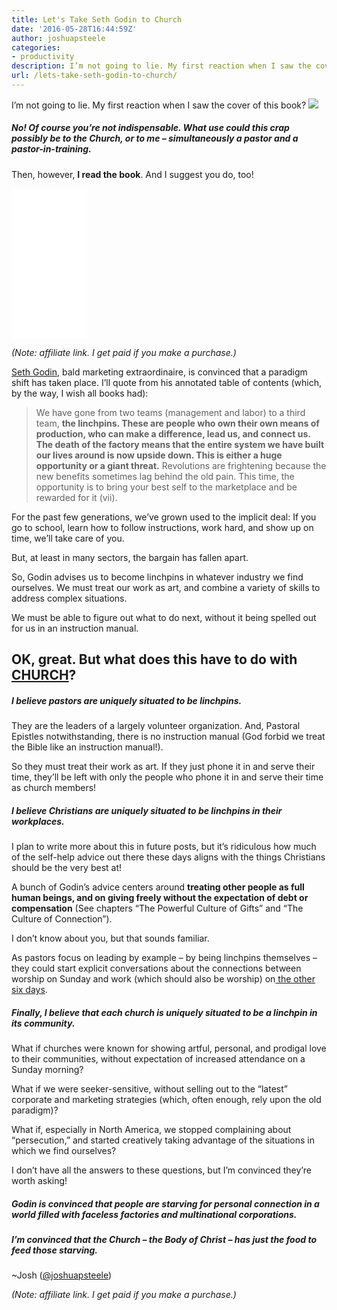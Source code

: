 ```yaml
---
title: Let's Take Seth Godin to Church
date: '2016-05-28T16:44:59Z'
author: joshuapsteele
categories:
- productivity
description: I’m not going to lie. My first reaction when I saw the cover of this book.
url: /lets-take-seth-godin-to-church/
---
```

I’m not going to lie. My first reaction when I saw the cover of this book? [![](https://joshuapsteele.com/wp-content/uploads/2016/05/img_0502-225x300.jpg)](https://joshuapsteele.com/wp-content/uploads/2016/05/img_0502.jpg)

##### No! Of course you’re not indispensable. What use could this crap possibly be to the Church, or to me – simultaneously a pastor and a pastor-in-training.

Then, however, **I read the book**. And I suggest you do, too!

<iframe frameborder="0" height="150" loading="lazy" marginheight="0" marginwidth="0" scrolling="no" src="//ws-na.amazon-adsystem.com/widgets/q?ServiceVersion=20070822&OneJS=1&Operation=GetAdHtml&MarketPlace=US&source=ac&ref=tf_til&ad_type=product_link&tracking_id=joshuapsteele-20&marketplace=amazon&region=US&placement=1591844096&asins=1591844096&linkId=6dde24820eeb48d4ecb7e52c6696d9b0&show_border=false&link_opens_in_new_window=true&price_color=333333&title_color=0066c0&bg_color=ffffff" style="width: 120px; height: 240px;" width="300">  
</iframe>

*(Note: affiliate link. I get paid if you make a purchase.)*

[Seth Godin](http://www.sethgodin.com/sg/), bald marketing extraordinaire, is convinced that a paradigm shift has taken place. I’ll quote from his annotated table of contents (which, by the way, I wish all books had):

> We have gone from two teams (management and labor) to a third team, **the linchpins. These are people who own their own means of production, who can make a difference, lead us, and connect us. The death of the factory means that the entire system we have built our lives around is now upside down. This is either a huge opportunity or a giant threat.** Revolutions are frightening because the new benefits sometimes lag behind the old pain. This time, the opportunity is to bring your best self to the marketplace and be rewarded for it (vii).

For the past few generations, we’ve grown used to the implicit deal: If you go to school, learn how to follow instructions, work hard, and show up on time, we’ll take care of you.

But, at least in many sectors, the bargain has fallen apart.

So, Godin advises us to become linchpins in whatever industry we find ourselves. We must treat our work as art, and combine a variety of skills to address complex situations.

We must be able to figure out what to do next, without it being spelled out for us in an instruction manual.

## OK, great. But what does this have to do with <u>**CHURCH**</u>?

##### **I believe pastors are uniquely situated to be linchpins.**

They are the leaders of a largely volunteer organization. And, Pastoral Epistles notwithstanding, there is no instruction manual (God forbid we treat the Bible like an instruction manual!).

So they must treat their work as art. If they just phone it in and serve their time, they’ll be left with only the people who phone it in and serve their time as church members!

##### **I believe Christians are uniquely situated to be linchpins in their workplaces.**

I plan to write more about this in future posts, but it’s ridiculous how much of the self-help advice out there these days aligns with the things Christians should be the very best at!

A bunch of Godin’s advice centers around **treating other people as full human beings, and on giving freely without the expectation of debt or compensation** (See chapters “The Powerful Culture of Gifts” and “The Culture of Connection”).

I don’t know about you, but that sounds familiar.

As pastors focus on leading by example – by being linchpins themselves – they could start explicit conversations about the connections between worship on Sunday and work (which should also be worship) on[ the other six days](http://www.beesondivinity.com/work).

##### Finally, I believe that each church is uniquely situated to be a linchpin in its community.

What if churches were known for showing artful, personal, and prodigal love to their communities, without expectation of increased attendance on a Sunday morning?

What if we were seeker-sensitive, without selling out to the “latest” corporate and marketing strategies (which, often enough, rely upon the old paradigm)?

What if, especially in North America, we stopped complaining about “persecution,” and started creatively taking advantage of the situations in which we find ourselves?

I don’t have all the answers to these questions, but I’m convinced they’re worth asking!

##### Godin is convinced that people are starving for personal connection in a world filled with faceless factories and multinational corporations.

##### I’m convinced that the Church – the Body of Christ – has just the food to feed those starving.

~Josh ([@joshuapsteele](https://twitter.com/joshuapsteele))

<script type="text/javascript">
amzn_assoc_placement = "adunit0";
amzn_assoc_search_bar = "true";
amzn_assoc_tracking_id = "joshuapsteele-20";
amzn_assoc_search_bar_position = "top";
amzn_assoc_ad_mode = "search";
amzn_assoc_ad_type = "smart";
amzn_assoc_marketplace = "amazon";
amzn_assoc_region = "US";
amzn_assoc_title = "More Books by Seth Godin";
amzn_assoc_default_search_phrase = "Seth Godin";
amzn_assoc_default_category = "Books";
amzn_assoc_linkid = "e82ac4d0adeed21f9bf8703b813ac93c";
</script>  
<script src="//z-na.amazon-adsystem.com/widgets/onejs?MarketPlace=US"></script>

*(Note: affiliate link. I get paid if you make a purchase.)*